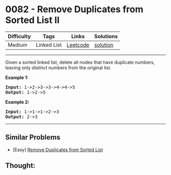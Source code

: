 # 0082 - Remove Duplicates from Sorted List II

Difficulty  | Tags | Links | Solutions
----------- | ---- | ----- | -----
Medium | Linked List | [Leetcode](https://leetcode.com/problems/remove-duplicates-from-sorted-list-ii) | [solution](https://leetcode.com/problems/remove-duplicates-from-sorted-list-ii/solution/)


-----------

<p>Given a sorted linked list, delete all nodes that have duplicate numbers, leaving only <em>distinct</em> numbers from the original list.</p>

<p><strong>Example 1:</strong></p>

<pre>
<strong>Input:</strong> 1-&gt;2-&gt;3-&gt;3-&gt;4-&gt;4-&gt;5
<strong>Output:</strong> 1-&gt;2-&gt;5
</pre>

<p><strong>Example 2:</strong></p>

<pre>
<strong>Input:</strong> 1-&gt;1-&gt;1-&gt;2-&gt;3
<strong>Output:</strong> 2-&gt;3
</pre>


-----------


## Similar Problems

- [Easy] [Remove Duplicates from Sorted List](remove-duplicates-from-sorted-list)




## Thought:
